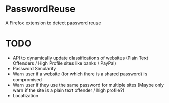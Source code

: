 PasswordReuse
=============

A Firefox extension to detect password reuse

TODO
====

* API to dynamically update classifications of websites
  (Plain Text Offenders / High Profile sites like banks / PayPal)
* Password Simularity
* Warn user if a website (for which there is a shared password) is compromised
* Warn user if they use the same password for multiple sites
  (Maybe only warn if the site is a plain text offender / high profile?)
* Localization
